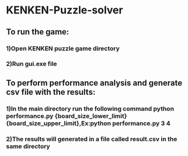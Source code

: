 # KENKEN-Puzzle-solver
## To run the game:
### 1)Open KENKEN puzzle game directory
### 2)Run gui.exe file
## To perform performance analysis and generate csv file with the results:
### 1)In the main directory run the following command python performance.py {board_size_lower_limit} {board_size_upper_limit},Ex:python performance.py 3 4
### 2)The results will generated in a file called result.csv in the same directory
